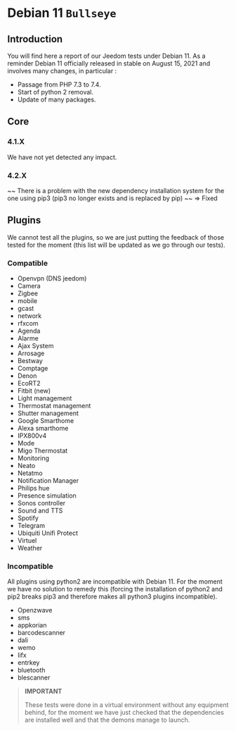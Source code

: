 # Debian 11 `Bullseye`

## Introduction

You will find here a report of our Jeedom tests under Debian 11. As a reminder Debian 11 officially released in stable on August 15, 2021 and involves many changes, in particular :

- Passage from PHP 7.3 to 7.4.
- Start of python 2 removal.
- Update of many packages.

## Core

### 4.1.X

We have not yet detected any impact.

### 4.2.X

~~ There is a problem with the new dependency installation system for the one using pip3 (pip3 no longer exists and is replaced by pip) ~~ => Fixed

## Plugins

We cannot test all the plugins, so we are just putting the feedback of those tested for the moment (this list will be updated as we go through our tests).

### Compatible

- Openvpn (DNS jeedom)
- Camera
- Zigbee
- mobile
- gcast
- network
- rfxcom
- Agenda
- Alarme
- Ajax System
- Arrosage
- Bestway
- Comptage
- Denon
- EcoRT2
- Fitbit (new)
- Light management
- Thermostat management
- Shutter management
- Google Smarthome
- Alexa smarthome
- IPX800v4
- Mode
- Migo Thermostat
- Monitoring
- Neato
- Netatmo
- Notification Manager
- Philips hue
- Presence simulation
- Sonos controller
- Sound and TTS
- Spotify
- Telegram
- Ubiquiti Unifi Protect
- Virtuel
- Weather


### Incompatible

All plugins using python2 are incompatible with Debian 11. For the moment we have no solution to remedy this (forcing the installation of python2 and pip2 breaks pip3 and therefore makes all python3 plugins incompatible).

- Openzwave
- sms
- appkorian
- barcodescanner
- dali
- wemo
- lifx
- entrkey
- bluetooth
- blescanner


> **IMPORTANT**
>
> These tests were done in a virtual environment without any equipment behind, for the moment we have just checked that the dependencies are installed well and that the demons manage to launch.
